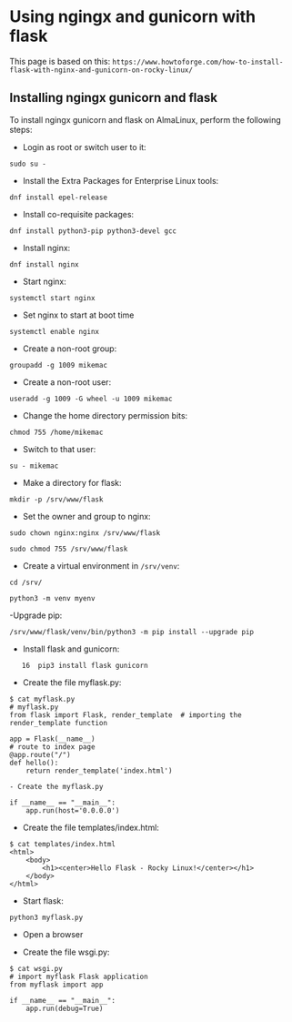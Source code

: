 # Using ngingx and gunicorn with flask

This page is based on this: ``https://www.howtoforge.com/how-to-install-flask-with-nginx-and-gunicorn-on-rocky-linux/``

## Installing ngingx gunicorn and flask
To install ngingx gunicorn and flask on AlmaLinux, perform the following steps:

- Login as root or switch user to it:

```
sudo su -
```
 
- Install the Extra Packages for Enterprise Linux tools:

```
dnf install epel-release
```

- Install co-requisite packages:

```
dnf install python3-pip python3-devel gcc
```

- Install nginx:

```
dnf install nginx 
```

- Start nginx:

```
systemctl start nginx
```

- Set nginx to start at boot time

```
systemctl enable nginx
```

- Create a non-root group: 

```
groupadd -g 1009 mikemac
```

- Create a non-root user:

```
useradd -g 1009 -G wheel -u 1009 mikemac
```

- Change the home directory permission bits:

```
chmod 755 /home/mikemac
```

- Switch to that user:

```
su - mikemac
```

- Make a directory for flask:

```
mkdir -p /srv/www/flask
```

- Set the owner and group to nginx:

```
sudo chown nginx:nginx /srv/www/flask
```

```
sudo chmod 755 /srv/www/flask
```

- Create a virtual environment in ``/srv/venv``:

```
cd /srv/
```

```
python3 -m venv myenv
```
  
-Upgrade pip:

```
/srv/www/flask/venv/bin/python3 -m pip install --upgrade pip
```

- Install flask and gunicorn:

```
   16  pip3 install flask gunicorn
```

- Create the file myflask.py:

```
$ cat myflask.py
# myflask.py
from flask import Flask, render_template  # importing the render_template function

app = Flask(__name__)
# route to index page
@app.route("/")
def hello():
    return render_template('index.html')

- Create the myflask.py

if __name__ == "__main__":
    app.run(host='0.0.0.0')
```

- Create the file templates/index.html:

```
$ cat templates/index.html
<html>
    <body>
        <h1><center>Hello Flask - Rocky Linux!</center></h1>
    </body>
</html>

```

- Start flask:

```
python3 myflask.py

```
- Open a browser

- Create the file wsgi.py:

```
$ cat wsgi.py
# import myflask Flask application
from myflask import app

if __name__ == "__main__":
    app.run(debug=True)
```
